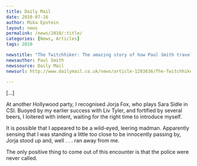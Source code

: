 ```yaml
---
title: Daily Mail
date: 2010-07-16
author: Mika Epstein
layout: news
permalink: /news/2010/:title/
categories: [News, Articles]
tags: 2010

newstitle: "The Twitchhiker: The amazing story of how Paul Smith travelled the world for free using only Twitter  "
newsauthor: Paul Smith  
newssource: Daily Mail  
newsurl: http://www.dailymail.co.uk/news/article-1293636/The-Twitchhiker-The-amazing-story-Paul-Smith-travelled-world-free-using-Twitter.html  

---
```


[...]

At another Hollywood party, I recognised Jorja Fox, who plays Sara Sidle in CSI. Buoyed by my earlier success with Liv Tyler, and fortified by several beers, I loitered with intent, waiting for the right time to introduce myself. 

It is possible that I appeared to be a wild-eyed, leering madman. Apparently sensing that I was standing a little too close to be innocently passing by, Jorja stood up and, well . . . ran away from me. 

The only positive thing to come out of this encounter is that the police were never called.  
